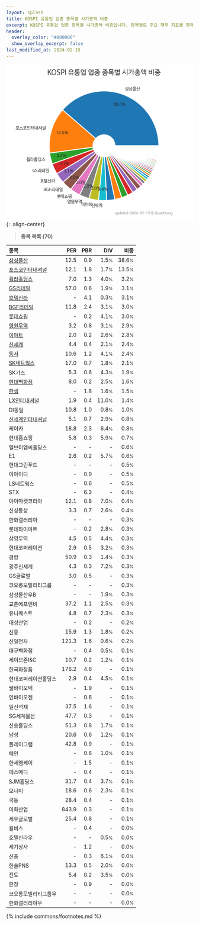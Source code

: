 ```yaml
---
layout: splash
title: KOSPI 유통업 업종 종목별 시가총액 비중
excerpt: KOSPI 유통업 업종 종목별 시가총액 비중입니다. 종목별로 주요 재무 지표를 함께 표시합니다.
header:
  overlay_color: "#800000"
  show_overlay_excerpt: false
last_modified_at: 2024-02-15
---
```



![KOSPI 유통업 업종 종목별 시가총액 비중](/stats/sector/images/kospi_업종_유통업_종목.png){: .align-center}


> **종목 목록 (70)**<a id="list"></a>

| **종목** | **PER** | **PBR** | **DIV** | **비중** |
| :------- | ------: | ------: | ------: | -------: |
| [삼성물산](/028260/) | 12.5 | 0.9 | 1.5<small>%</small> | 38.6<small>%</small> |
| [포스코인터내셔널](/047050/) | 12.1 | 1.8 | 1.7<small>%</small> | 13.5<small>%</small> |
| [휠라홀딩스](/081660/) | 7.0 | 1.3 | 4.0<small>%</small> | 3.2<small>%</small> |
| [GS리테일](/007070/) | 57.0 | 0.6 | 1.9<small>%</small> | 3.1<small>%</small> |
| [호텔신라](/008770/) | - | 4.1 | 0.3<small>%</small> | 3.1<small>%</small> |
| [BGF리테일](/282330/) | 11.8 | 2.4 | 3.1<small>%</small> | 3.0<small>%</small> |
| [롯데쇼핑](/023530/) | - | 0.2 | 4.1<small>%</small> | 3.0<small>%</small> |
| [영원무역](/111770/) | 3.2 | 0.8 | 3.1<small>%</small> | 2.9<small>%</small> |
| [이마트](/139480/) | 2.0 | 0.2 | 2.6<small>%</small> | 2.8<small>%</small> |
| [신세계](/004170/) | 4.4 | 0.4 | 2.1<small>%</small> | 2.4<small>%</small> |
| [동서](/026960/) | 10.6 | 1.2 | 4.1<small>%</small> | 2.4<small>%</small> |
| [SK네트웍스](/001740/) | 17.0 | 0.7 | 1.8<small>%</small> | 2.1<small>%</small> |
| SK가스 | 5.3 | 0.6 | 4.3<small>%</small> | 1.9<small>%</small> |
| [현대백화점](/069960/) | 8.0 | 0.2 | 2.5<small>%</small> | 1.6<small>%</small> |
| [한샘](/009240/) | - | 1.8 | 1.6<small>%</small> | 1.5<small>%</small> |
| [LX인터내셔널](/001120/) | 1.9 | 0.4 | 11.0<small>%</small> | 1.4<small>%</small> |
| DI동일 | 10.8 | 1.0 | 0.8<small>%</small> | 1.0<small>%</small> |
| [신세계인터내셔날](/031430/) | 5.1 | 0.7 | 2.9<small>%</small> | 0.8<small>%</small> |
| 케이카 | 18.8 | 2.3 | 6.4<small>%</small> | 0.8<small>%</small> |
| 현대홈쇼핑 | 5.8 | 0.3 | 5.9<small>%</small> | 0.7<small>%</small> |
| 엘브이엠씨홀딩스 | - | - | - | 0.6<small>%</small> |
| E1 | 2.6 | 0.2 | 5.7<small>%</small> | 0.6<small>%</small> |
| 현대그린푸드 | - | - | - | 0.5<small>%</small> |
| 이아이디 | - | 0.9 | - | 0.5<small>%</small> |
| LS네트웍스 | - | 0.6 | - | 0.5<small>%</small> |
| STX | - | 6.3 | - | 0.4<small>%</small> |
| 아이마켓코리아 | 12.1 | 0.8 | 7.0<small>%</small> | 0.4<small>%</small> |
| 신성통상 | 3.3 | 0.7 | 2.6<small>%</small> | 0.4<small>%</small> |
| 한화갤러리아 | - | - | - | 0.3<small>%</small> |
| 롯데하이마트 | - | 0.2 | 2.8<small>%</small> | 0.3<small>%</small> |
| 삼영무역 | 4.5 | 0.5 | 4.4<small>%</small> | 0.3<small>%</small> |
| 현대코퍼레이션 | 2.9 | 0.5 | 3.2<small>%</small> | 0.3<small>%</small> |
| 경방 | 50.9 | 0.3 | 1.4<small>%</small> | 0.3<small>%</small> |
| 광주신세계 | 4.3 | 0.3 | 7.2<small>%</small> | 0.3<small>%</small> |
| GS글로벌 | 3.0 | 0.5 | - | 0.3<small>%</small> |
| 코오롱모빌리티그룹 | - | - | - | 0.3<small>%</small> |
| 삼성물산우B | - | - | 1.9<small>%</small> | 0.3<small>%</small> |
| 교촌에프앤비 | 37.2 | 1.1 | 2.5<small>%</small> | 0.3<small>%</small> |
| 유니퀘스트 | 4.8 | 0.7 | 2.3<small>%</small> | 0.3<small>%</small> |
| 대성산업 | - | 0.2 | - | 0.2<small>%</small> |
| 신흥 | 15.9 | 1.3 | 1.8<small>%</small> | 0.2<small>%</small> |
| 신일전자 | 121.3 | 1.6 | 0.6<small>%</small> | 0.2<small>%</small> |
| 대구백화점 | - | 0.4 | 0.5<small>%</small> | 0.1<small>%</small> |
| 세이브존I&C | 10.7 | 0.2 | 1.2<small>%</small> | 0.1<small>%</small> |
| 한국화장품 | 176.2 | 4.6 | - | 0.1<small>%</small> |
| 현대코퍼레이션홀딩스 | 2.9 | 0.4 | 4.5<small>%</small> | 0.1<small>%</small> |
| 웰바이오텍 | - | 1.9 | - | 0.1<small>%</small> |
| 인바이오젠 | - | 0.6 | - | 0.1<small>%</small> |
| 일신석재 | 37.5 | 1.6 | - | 0.1<small>%</small> |
| SG세계물산 | 47.7 | 0.3 | - | 0.1<small>%</small> |
| 신송홀딩스 | 51.3 | 0.8 | 1.7<small>%</small> | 0.1<small>%</small> |
| 남성 | 20.6 | 0.6 | 1.2<small>%</small> | 0.1<small>%</small> |
| 플레이그램 | 42.8 | 0.9 | - | 0.1<small>%</small> |
| 혜인 | - | 0.6 | 1.0<small>%</small> | 0.1<small>%</small> |
| 한세엠케이 | - | 1.5 | - | 0.1<small>%</small> |
| 에스메디 | - | 0.4 | - | 0.1<small>%</small> |
| SJM홀딩스 | 31.7 | 0.4 | 3.7<small>%</small> | 0.1<small>%</small> |
| 모나미 | 18.6 | 0.6 | 2.3<small>%</small> | 0.1<small>%</small> |
| 국동 | 28.4 | 0.4 | - | 0.1<small>%</small> |
| 이화산업 | 843.9 | 0.3 | - | 0.1<small>%</small> |
| 세우글로벌 | 25.4 | 0.8 | - | 0.1<small>%</small> |
| 윌비스 | - | 0.4 | - | 0.0<small>%</small> |
| 호텔신라우 | - | - | 0.5<small>%</small> | 0.0<small>%</small> |
| 세기상사 | - | 1.2 | - | 0.0<small>%</small> |
| 신풍 | - | 0.3 | 6.1<small>%</small> | 0.0<small>%</small> |
| 한솔PNS | 13.3 | 0.5 | 2.0<small>%</small> | 0.0<small>%</small> |
| 진도 | 5.4 | 0.2 | 3.5<small>%</small> | 0.0<small>%</small> |
| 한창 | - | 0.9 | - | 0.0<small>%</small> |
| 코오롱모빌리티그룹우 | - | - | - | 0.0<small>%</small> |
| 한화갤러리아우 | - | - | - | 0.0<small>%</small> |

{% include commons/footnotes.md %}